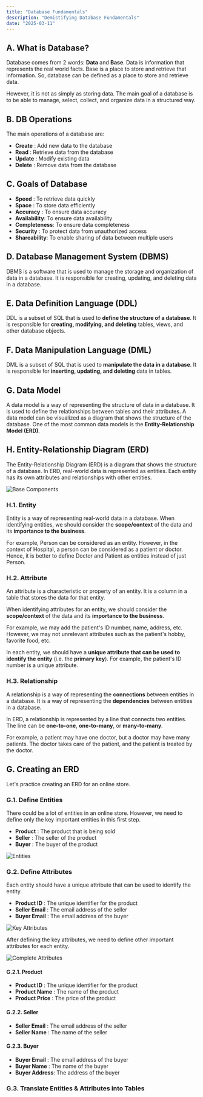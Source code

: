 ```yaml
---
title: "Database Fundamentals"
description: "Demistifying Database Fundamentals"
date: "2025-03-11"
---
```


## A. What is Database?
Database comes from 2 words: **Data** and **Base**. Data is information that represents the real world facts. Base is a place to store and retrieve that information. So, database can be defined as a place to store and retrieve data.

However, it is not as simply as storing data. The main goal of a database is to be able to manage, select, collect, and organize data in a structured way.

## B. DB Operations
The main operations of a database are:
- **Create**  : Add new data to the database
- **Read**    : Retrieve data from the database
- **Update**  : Modify existing data
- **Delete**  : Remove data from the database

## C. Goals of Database
- **Speed**       : To retrieve data quickly
- **Space**       : To store data efficiently
- **Accuracy**    : To ensure data accuracy
- **Availability**: To ensure data availability
- **Completeness**: To ensure data completeness
- **Security**    : To protect data from unauthorized access
- **Shareability**: To enable sharing of data between multiple users

## D. Database Management System (DBMS)
DBMS is a software that is used to manage the storage and organization of data in a database. It is responsible for creating, updating, and deleting data in a database.

## E. Data Definition Language (DDL)
DDL is a subset of SQL that is used to **define the structure of a database**. It is responsible for **creating, modifying, and deleting** tables, views, and other database objects.

## F. Data Manipulation Language (DML)
DML is a subset of SQL that is used to **manipulate the data in a database**. It is responsible for **inserting, updating, and deleting** data in tables.

## G. Data Model
A data model is a way of representing the structure of data in a database. It is used to define the relationships between tables and their attributes. A data model can be visualized as a diagram that shows the structure of the database. One of the most common data models is the **Entity-Relationship Model (ERD)**.

## H. Entity-Relationship Diagram (ERD)
The Entity-Relationship Diagram (ERD) is a diagram that shows the structure of a database. In ERD, real-world data is represented as entities. Each entity has its own attributes and relationships with other entities.

![Base Components](/blog/databases/erd-components.png)

### H.1. Entity
Entity is a way of representing real-world data in a database. When identifying entities, we should consider the **scope/context** of the data and its **importance to the business**.

For example, Person can be considered as an entity. However, in the context of Hospital, a person can be considered as a patient or doctor. Hence, it is better to define Doctor and Patient as entities instead of just Person.

### H.2. Attribute
An attribute is a characteristic or property of an entity. It is a column in a table that stores the data for that entity.

When identifying attributes for an entity, we should consider the **scope/context** of the data and its **importance to the business**.

For example, we may add the patient's ID number, name, address, etc. However, we may not unrelevant attributes such as the patient's hobby, favorite food, etc.

In each entity, we should have a **unique attribute that can be used to identify the entity** (i.e. the **primary key**). For example, the patient's ID number is a unique attribute.

### H.3. Relationship
A relationship is a way of representing the **connections** between entities in a database. It is a way of representing the **dependencies** between entities in a database.

In ERD, a relationship is represented by a line that connects two entities. The line can be **one-to-one**, **one-to-many**, or **many-to-many**.

For example, a patient may have one doctor, but a doctor may have many patients. The doctor takes care of the patient, and the patient is treated by the doctor.

## G. Creating an ERD
Let's practice creating an ERD for an online store.

### G.1. Define Entities
There could be a lot of entities in an online store. However, we need to define only the key important entities in this first step.

- **Product** : The product that is being sold
- **Seller**  : The seller of the product
- **Buyer**   : The buyer of the product

![Entities](/blog/databases/01-entities.png)


### G.2. Define Attributes
Each entity should have a unique attribute that can be used to identify the entity.

- **Product ID** : The unique identifier for the product
- **Seller Email**  : The email address of the seller
- **Buyer Email**   : The email address of the buyer

![Key Attributes](/blog/databases/02-key-attributes.png)

After defining the key attributes, we need to define other important attributes for each entity.

![Complete Attributes](/blog/databases/02-complete-attributes.png)

#### G.2.1. Product
- **Product ID** : The unique identifier for the product
- **Product Name** : The name of the product
- **Product Price** : The price of the product

#### G.2.2. Seller
- **Seller Email** : The email address of the seller
- **Seller Name** : The name of the seller

#### G.2.3. Buyer
- **Buyer Email** : The email address of the buyer
- **Buyer Name** : The name of the buyer
- **Buyer Address**: The address of the buyer

### G.3. Translate Entities & Attributes into Tables
